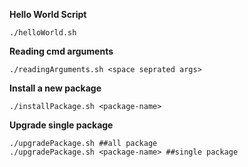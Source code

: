 **Hello World Script**
```
./helloWorld.sh
```
**Reading cmd arguments**
```
./readingArguments.sh <space seprated args>
```
**Install a new package**
```
./installPackage.sh <package-name>
```

**Upgrade single package**
```
./upgradePackage.sh ##all package
./upgradePackage.sh <package-name> ##single package

```